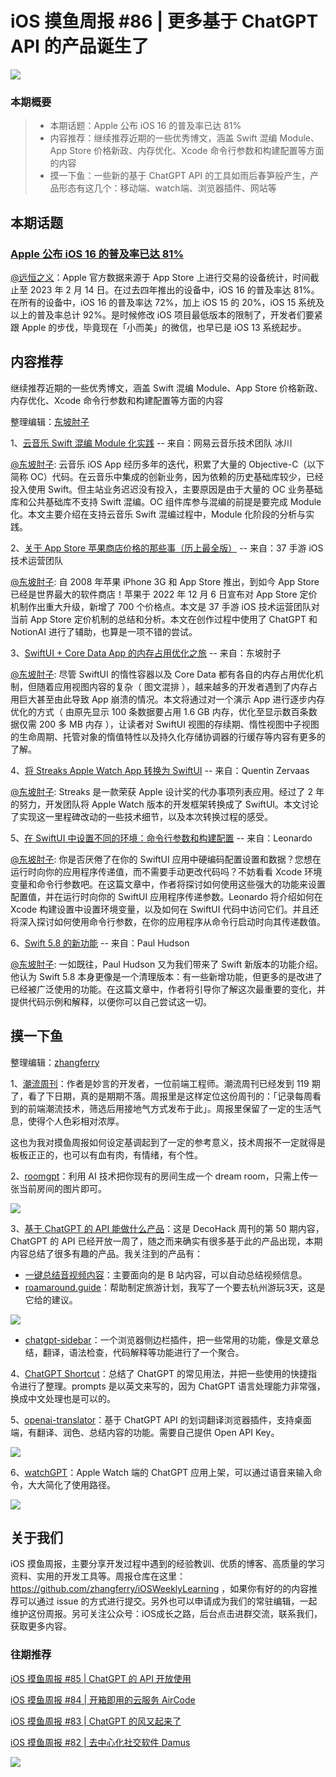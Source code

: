 # iOS 摸鱼周报 #86 | 更多基于 ChatGPT API 的产品诞生了

![](https://cdn.zhangferry.com/Images/moyu_weekly_cover.jpeg)

### 本期概要

> * 本期话题：Apple 公布 iOS 16 的普及率已达 81%
> * 内容推荐：继续推荐近期的一些优秀博文，涵盖 Swift 混编 Module、App Store 价格新政、内存优化、Xcode 命令行参数和构建配置等方面的内容
> * 摸一下鱼：一些新的基于 ChatGPT API 的工具如雨后春笋般产生，产品形态有这几个：移动端、watch端、浏览器插件、网站等

## 本期话题

### [Apple 公布 iOS 16 的普及率已达 81%](https://developer.apple.com/cn/support/app-store/ "Apple 公布 iOS 16 的普及率达 81%")

[@远恒之义](https://github.com/eternaljust)：Apple 官方数据来源于 App Store 上进行交易的设备统计，时间截止至 2023 年 2 月 14 日。在过去四年推出的设备中，iOS 16 的普及率达 81%。在所有的设备中，iOS 16 的普及率达 72%，加上 iOS 15 的 20%，iOS 15 系统及以上的普及率总计 92%。是时候修改 iOS 项目最低版本的限制了，开发者们要紧跟 Apple 的步伐，毕竟现在「小而美」的微信，也早已是 iOS 13 系统起步。

## 内容推荐

继续推荐近期的一些优秀博文，涵盖 Swift 混编 Module、App Store 价格新政、内存优化、Xcode 命令行参数和构建配置等方面的内容

整理编辑：[东坡肘子](https://www.fatbobman.com/)

1、[云音乐 Swift 混编 Module 化实践](https://juejin.cn/post/7207269389474037817 "云音乐 Swift 混编 Module 化实践") -- 来自：网易云音乐技术团队 冰川

[@东坡肘子](https://www.fatbobman.com/): 云音乐 iOS App 经历多年的迭代，积累了大量的 Objective-C（以下简称 OC）代码。在云音乐中集成的创新业务，因为依赖的历史基础库较少，已经投入使用 Swift。但主站业务迟迟没有投入，主要原因是由于大量的 OC 业务基础库和公共基础库不支持 Swift 混编。OC 组件库参与混编的前提是要完成 Module 化。本文主要介绍在支持云音乐 Swift 混编过程中，Module 化阶段的分析与实践。

2、[关于 App Store 苹果商店价格的那些事（历上最全版）](https://juejin.cn/post/7205562168358895671 "关于 App Store 苹果商店价格的那些事（历上最全版）") -- 来自：37 手游 iOS 技术运营团队

[@东坡肘子](https://www.fatbobman.com/): 自 2008 年苹果 iPhone 3G 和 App Store 推出，到如今 App Store 已经是世界最大的软件商店！苹果于 2022 年 12 月 6 日宣布对 App Store 定价机制作出重大升级，新增了 700 个价格点。本文是 37 手游 iOS 技术运营团队对当前 App Store 定价机制的总结和分析。本文在创作过程中使用了 ChatGPT 和 NotionAI 进行了辅助，也算是一项不错的尝试。

3、[SwiftUI + Core Data App 的内存占用优化之旅](https://www.fatbobman.com/posts/memory-usage-optimization/ "SwiftUI + Core Data App 的内存占用优化之旅") -- 来自：东坡肘子

[@东坡肘子](https://www.fatbobman.com/): 尽管 SwiftUI 的惰性容器以及 Core Data 都有各自的内存占用优化机制，但随着应用视图内容的复杂（ 图文混排 ），越来越多的开发者遇到了内存占用巨大甚至由此导致 App 崩溃的情况。本文将通过对一个演示 App 进行逐步内存优化的方式（ 由原先显示 100 条数据要占用 1.6 GB 内存，优化至显示数百条数据仅需 200 多 MB 内存 ），让读者对 SwiftUI 视图的存续期、惰性视图中子视图的生命周期、托管对象的惰值特性以及持久化存储协调器的行缓存等内容有更多的了解。

4、[将 Streaks Apple Watch App 转换为 SwiftUI](https://crunchybagel.com/converting-streaks-apple-watch-app-to-swiftui/ "将 Streaks Apple Watch App 转换为 SwiftUI") -- 来自：Quentin Zervaas

[@东坡肘子](https://www.fatbobman.com/): Streaks 是一款荣获 Apple 设计奖的代办事项列表应用。经过了 2 年的努力，开发团队将 Apple Watch 版本的开发框架转换成了 SwiftUI。本文讨论了实现这一里程碑改动的一些技术细节，以及本次转换过程的感受。

5、[在 SwiftUI 中设置不同的环境：命令行参数和构建配置](https://holyswift.app/best-ways-to-set-up-environment-in-swiftui/ "在 SwiftUI 中设置不同的环境：命令行参数和构建配置") -- 来自：Leonardo

[@东坡肘子](https://www.fatbobman.com/): 你是否厌倦了在你的 SwiftUI 应用中硬编码配置设置和数据？您想在运行时向你的应用程序传递值，而不需要手动更改代码吗？不妨看看 Xcode 环境变量和命令行参数吧。在这篇文章中，作者将探讨如何使用这些强大的功能来设置配置值，并在运行时向你的 SwiftUI 应用程序传递参数。Leonardo 将介绍如何在 Xcode 构建设置中设置环境变量，以及如何在 SwiftUI 代码中访问它们。并且还将深入探讨如何使用命令行参数，在你的应用程序从命令行启动时向其传递数值。

6、[Swift 5.8 的新功能](https://www.hackingwithswift.com/articles/256/whats-new-in-swift-5-8 "Swift 5.8 的新功能") -- 来自：Paul Hudson

[@东坡肘子](https://www.fatbobman.com/): 一如既往，Paul Hudson 又为我们带来了 Swift 新版本的功能介绍。他认为 Swift 5.8 本身更像是一个清理版本：有一些新增功能，但更多的是改进了已经被广泛使用的功能。在这篇文章中，作者将引导你了解这次最重要的变化，并提供代码示例和解释，以便你可以自己尝试这一切。


## 摸一下鱼

整理编辑：[zhangferry](https://zhangferry.com)

1、[潮流周刊](https://weekly.tw93.fun/ "潮流周刊")：作者是妙言的开发者，一位前端工程师。潮流周刊已经发到 119 期了，看了下日期，真的是期期不落。周报里是这样定位这份周刊的：「记录每周看到的前端潮流技术，筛选后用接地气方式发布于此」。周报里保留了一定的生活气息，使得个人色彩相对浓厚。

这也为我对摸鱼周报如何设定基调起到了一定的参考意义，技术周报不一定就得是板板正正的，也可以有血有肉，有情绪，有个性。

2、[roomgpt](https://www.roomgpt.io/ "roomgpt")：利用 AI 技术把你现有的房间生成一个 dream room，只需上传一张当前房间的图片即可。

![](https://cdn.zhangferry.com/Images/202303072231277.png)

3、[基于 ChatGPT 的 API 能做什么产品](https://decohack.zhubai.love/posts/2244447748458225664 "基于 ChatGPT 的 API 能做什么产品")：这是 DecoHack 周刊的第 50 期内容，ChatGPT 的 API 已经开放一周了，随之而来确实有很多基于此的产品出现，本期内容总结了很多有趣的产品。我关注到的产品有：

* [一键总结音视频内容](https://b.jimmylv.cn/ "一键总结音视频内容")：主要面向的是 B 站内容，可以自动总结视频信息。
* [roamaround.guide](https://roamaround.guide/ "roamaround.guide")：帮助制定旅游计划，我写了一个要去杭州游玩3天，这是它给的建议。

![](https://cdn.zhangferry.com/Images/202303072303406.png)

* [chatgpt-sidebar](https://chatgpt-sidebar.com/ "chatgpt-sidebar")：一个浏览器侧边栏插件，把一些常用的功能，像是文章总结，翻译，语法检查，代码解释等功能进行了一个聚合。

4、[ChatGPT Shortcut](https://newzone.top/chatgpt/ "ChatGPT Shortcut")：总结了 ChatGPT 的常见用法，并把一些使用的快捷指令进行了整理。prompts 是以英文来写的，因为 ChatGPT 语言处理能力非常强，换成中文处理也是可以的。

5、[openai-translator](https://github.com/yetone/openai-translator "openai-translator")：基于 ChatGPT API 的划词翻译浏览器插件，支持桌面端，有翻译、润色、总结内容的功能。需要自己提供 Open API Key。

![](https://cdn.zhangferry.com/Images/202303092233022.png)

6、[watchGPT](https://apps.apple.com/nl/app/watchgpt/id6446047813?l=en "watchGPT")：Apple Watch 端的 ChatGPT 应用上架，可以通过语音来输入命令，大大简化了使用路径。

![](https://cdn.zhangferry.com/Images/202303092229450.png)

## 关于我们

iOS 摸鱼周报，主要分享开发过程中遇到的经验教训、优质的博客、高质量的学习资料、实用的开发工具等。周报仓库在这里：https://github.com/zhangferry/iOSWeeklyLearning ，如果你有好的的内容推荐可以通过 issue 的方式进行提交。另外也可以申请成为我们的常驻编辑，一起维护这份周报。另可关注公众号：iOS成长之路，后台点击进群交流，联系我们，获取更多内容。

### 往期推荐

[iOS 摸鱼周报 #85 | ChatGPT 的 API 开放使用](https://mp.weixin.qq.com/s/Hhb7ZCDDqEcpIRTlUKiGTQ)

[iOS 摸鱼周报 #84 | 开箱即用的云服务 AirCode](https://mp.weixin.qq.com/s/fKutqWAHfzkbbFgYCvPfIA)

[iOS 摸鱼周报 #83 | ChatGPT 的风又起来了](https://mp.weixin.qq.com/s/Ty95hGBIevHaJQ5TU774aQ)

[iOS 摸鱼周报 #82 | 去中心化社交软件 Damus](https://mp.weixin.qq.com/s/ck4Jn4Cq-yOs_mjAO-WacA)

![](https://cdn.zhangferry.com/Images/WechatIMG384.jpeg)
